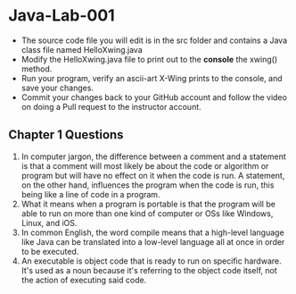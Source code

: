 # Java-Lab-001

* The source code file you will edit is in the src folder and contains a Java class file named HelloXwing.java
* Modify the HelloXwing.java file to print out to the **console** the xwing() method.
* Run your program, verify an ascii-art X-Wing prints to the console, and save your changes.
* Commit your changes back to your GitHub account and follow the video on doing a Pull request to the instructor account.


## Chapter 1 Questions
1. In computer jargon, the difference between a comment and a statement is that a comment will most likely be about the 
code or algorithm or program but will have no effect on it when the code is run. A statement, on the other hand, influences
the program when the code is run, this being like a line of code in a program.
2. What it means when a program is portable is that the program will be able to run on more than one kind of computer or 
OSs like Windows, Linux, and iOS.
3. In common English, the word compile means that a high-level language like Java can be translated into a low-level language
all at once in order to be executed.
4. An executable is object code that is ready to run on specific hardware. It's used as a noun because it's referring to
the object code itself, not the action of executing said code.